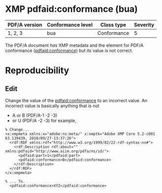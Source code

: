 # XMP pdfaid:conformance (bua)

| PDF/A version | Conformance level | Class type  | Severity |
| ------------- | ----------------- | ----------  | -------- |
| 1, 2, 3       | bua               | Conformance | 5        |

The PDF/A document _has_ XMP metadata and the element for PDF/A conformance (<pdfaid:conformance>) but its value is not correct.

# Reproducibility
## Edit
Change the value of the <pdfaid:conformance> to an incorrect value. An incorrect value is basically anything that is not
- A or B (PDF/A-1 -2 -3)
- or U (PDF/A -2 -3)
for example,

```
% Change...
<x:xmpmeta xmlns:x="adobe:ns:meta/" x:xmptk="Adobe XMP Core 5.2-c001 63.139439, 2010/09/27-13:37:26">
  <rdf:RDF xmlns:rdf="http://www.w3.org/1999/02/22-rdf-syntax-ns#">
    <rdf:Description rdf:about="" xmlns:pdfaid="http://www.aiim.org/pdfa/ns/id/">
      <pdfaid:part>1</pdfaid:part>
      <pdfaid:conformance>B</pdfaid:conformance>
    </rdf:Description>
  </rdf:RDF>
</x:xmpmeta>

% ... To.
  <pdfaid:conformance>XYZ</pdfaid:conformance>
```
